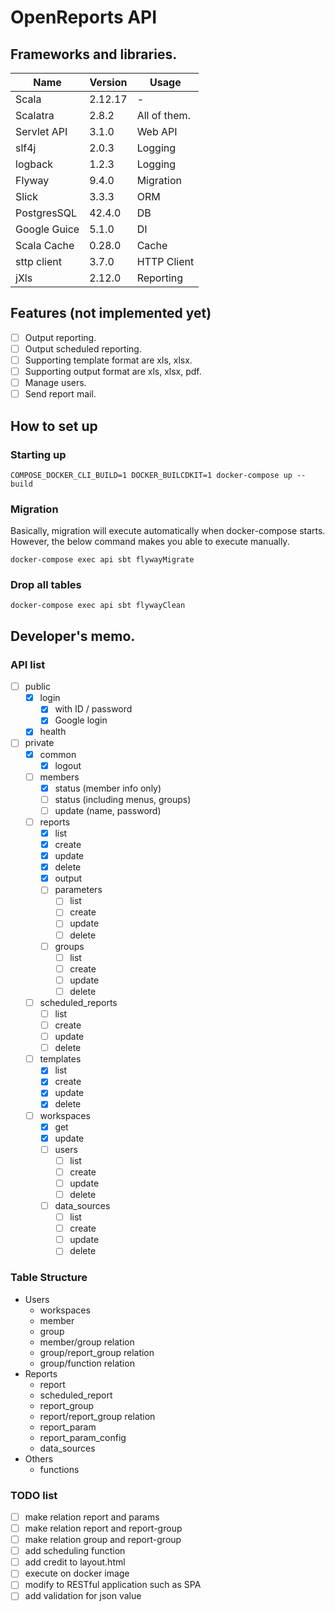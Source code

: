 # OpenReports API
## Frameworks and libraries.

| Name         | Version | Usage        |
|--------------|---------|--------------|
| Scala        | 2.12.17 | -            |
| Scalatra     | 2.8.2   | All of them. |
| Servlet API  | 3.1.0   | Web API      |
| slf4j        | 2.0.3   | Logging      |
| logback      | 1.2.3   | Logging      |
 | Flyway       | 9.4.0   | Migration    |
 | Slick        | 3.3.3   | ORM          |
 | PostgresSQL  | 42.4.0  | DB           |
 | Google Guice | 5.1.0   | DI           |
| Scala Cache  | 0.28.0  | Cache        |
| sttp client  | 3.7.0   | HTTP Client  |
 | jXls         | 2.12.0  | Reporting |

## Features (not implemented yet)
- [ ] Output reporting.
- [ ] Output scheduled reporting.
- [ ] Supporting template format are xls, xlsx.
- [ ] Supporting output format are xls, xlsx, pdf.
- [ ] Manage users.
- [ ] Send report mail.

## How to set up

### Starting up

```shell
COMPOSE_DOCKER_CLI_BUILD=1 DOCKER_BUILCDKIT=1 docker-compose up --build
```

### Migration

Basically, migration will execute automatically when docker-compose starts.
However, the below command makes you able to execute manually.

```shell
docker-compose exec api sbt flywayMigrate
```

### Drop all tables

```shell
docker-compose exec api sbt flywayClean
```

## Developer's memo.
### API list

- [ ] public
  - [x] login
    - [x] with ID / password
    - [x] Google login
  - [x] health
- [ ] private
  - [x] common
    - [x] logout
  - [ ] members
    - [x] status (member info only)
    - [ ] status (including menus, groups)
    - [ ] update (name, password)
  - [ ] reports
    - [x] list
    - [x] create
    - [x] update
    - [x] delete
    - [x] output
    - [ ] parameters
      - [ ] list
      - [ ] create
      - [ ] update
      - [ ] delete
    - [ ] groups
      - [ ] list
      - [ ] create
      - [ ] update
      - [ ] delete
  - [ ] scheduled_reports
    - [ ] list
    - [ ] create
    - [ ] update
    - [ ] delete
  - [ ] templates
    - [x] list
    - [x] create
    - [x] update
    - [x] delete
  - [ ] workspaces
    - [x] get
    - [x] update
    - [ ] users
      - [ ] list
      - [ ] create
      - [ ] update
      - [ ] delete
    - [ ] data_sources
      - [ ] list
      - [ ] create
      - [ ] update
      - [ ] delete

### Table Structure

- Users
  - workspaces
  - member
  - group
  - member/group relation
  - group/report_group relation
  - group/function relation
- Reports
  - report
  - scheduled_report
  - report_group
  - report/report_group relation
  - report_param
  - report_param_config
  - data_sources
- Others
  - functions

### TODO list
- [ ] make relation report and params
- [ ] make relation report and report-group
- [ ] make relation group and report-group
- [ ] add scheduling function
- [ ] add credit to layout.html
- [ ] execute on docker image
- [ ] modify to RESTful application such as SPA
- [ ] add validation for json value
